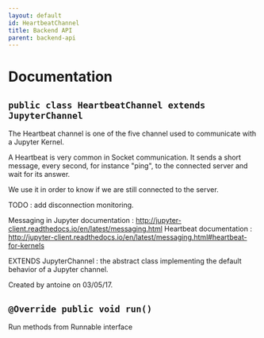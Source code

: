 ```yaml
---
layout: default
id: HeartbeatChannel
title: Backend API
parent: backend-api
---
```

# Documentation

## `public class HeartbeatChannel extends JupyterChannel`

The Heartbeat channel is one of the five channel used to communicate with a Jupyter Kernel.

A Heartbeat is very common in Socket communication. It sends a short message, every second, for instance "ping", to the connected server and wait for its answer.

We use it in order to know if we are still connected to the server.

TODO : add disconnection monitoring.

Messaging in Jupyter documentation : http://jupyter-client.readthedocs.io/en/latest/messaging.html Heartbeat documentation : http://jupyter-client.readthedocs.io/en/latest/messaging.html#heartbeat-for-kernels

EXTENDS JupyterChannel : the abstract class implementing the default behavior of a Jupyter channel.

Created by antoine on 03/05/17.

## `@Override public void run()`

Run methods from Runnable interface
